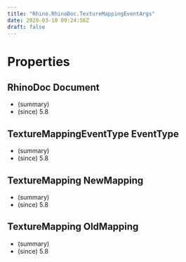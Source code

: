 ```yaml
---
title: "Rhino.RhinoDoc.TextureMappingEventArgs"
date: 2020-03-10 09:24:56Z
draft: false
---
```


# Properties
## RhinoDoc Document
- (summary) 
- (since) 5.8
## TextureMappingEventType EventType
- (summary) 
- (since) 5.8
## TextureMapping NewMapping
- (summary) 
- (since) 5.8
## TextureMapping OldMapping
- (summary) 
- (since) 5.8
